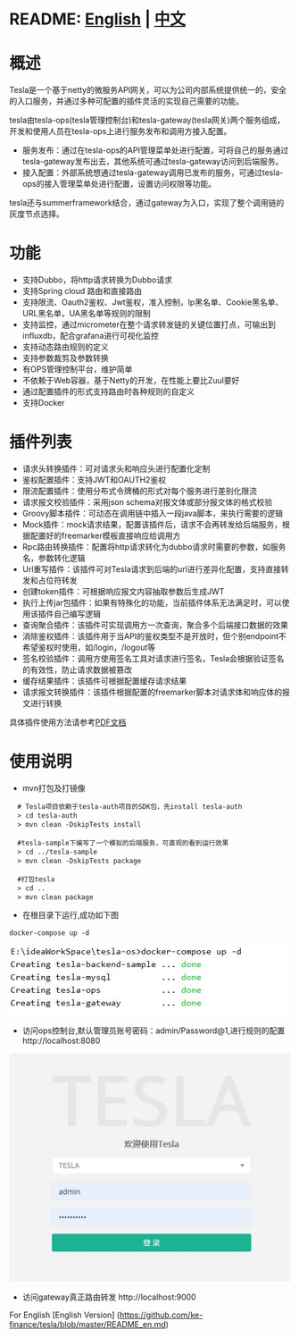 # README: [English](https://github.com/ke-finance/tesla/blob/master/README_en.md) | [中文](https://github.com/ke-finance/tesla/blob/master/README.md)

# 概述

Tesla是一个基于netty的微服务API网关，可以为公司内部系统提供统一的，安全的入口服务，并通过多种可配置的插件灵活的实现自己需要的功能。

tesla由tesla-ops(tesla管理控制台)和tesla-gateway(tesla网关)两个服务组成，开发和使用人员在tesla-ops上进行服务发布和调用方接入配置。

* 服务发布：通过在tesla-ops的API管理菜单处进行配置，可将自己的服务通过tesla-gateway发布出去，其他系统可通过tesla-gateway访问到后端服务。
* 接入配置：外部系统想通过tesla-gateway调用已发布的服务，可通过tesla-ops的接入管理菜单处进行配置，设置访问权限等功能。

tesla还与summerframework结合，通过gateway为入口，实现了整个调用链的灰度节点选择。

# 功能

* 支持Dubbo，将http请求转换为Dubbo请求
* 支持Spring cloud 路由和直接路由
* 支持限流、Oauth2鉴权、Jwt鉴权，准入控制，Ip黑名单、Cookie黑名单、URL黑名单，UA黑名单等规则的限制
* 支持监控，通过micrometer在整个请求转发链的关键位置打点，可输出到influxdb，配合grafana进行可视化监控
* 支持动态路由规则的定义
* 支持参数裁剪及参数转换
* 有OPS管理控制平台，维护简单
* 不依赖于Web容器，基于Netty的开发，在性能上要比Zuul要好
* 通过配置插件的形式支持路由时各种规则的自定义
* 支持Docker

# 插件列表
* 请求头转换插件：可对请求头和响应头进行配置化定制
* 鉴权配置插件：支持JWT和OAUTH2鉴权
* 限流配置插件：使用分布式令牌桶的形式对每个服务进行差别化限流
* 请求报文校验插件：采用json schema对报文体或部分报文体的格式校验
* Groovy脚本插件：可动态在调用链中插入一段java脚本，来执行需要的逻辑
* Mock插件：mock请求结果，配置该插件后，请求不会再转发给后端服务，根据配置好的freemarker模板直接响应给调用方
* Rpc路由转换插件：配置将http请求转化为dubbo请求时需要的参数，如服务名，参数转化逻辑
* Url重写插件：该插件可对Tesla请求到后端的url进行差异化配置，支持直接转发和占位符转发
* 创建token插件：可根据响应报文内容抽取参数后生成JWT
* 执行上传jar包插件：如果有特殊化的功能，当前插件体系无法满足时，可以使用该插件自己编写逻辑
* 查询聚合插件：该插件可实现调用方一次查询，聚合多个后端接口数据的效果
* 消除鉴权插件：该插件用于当API的鉴权类型不是开放时，但个别endpoint不希望鉴权时使用，如/login，/logout等
* 签名校验插件：调用方使用签名工具对请求进行签名，Tesla会根据验证签名的有效性，防止请求数据被篡改
* 缓存结果插件：该插件可根据配置缓存请求结果
* 请求报文转换插件：该插件根据配置的freemarker脚本对请求体和响应体的报文进行转换

具体插件使用方法请参考[PDF文档](https://github.com/ke-finance/tesla/blob/master/tesla-ops/src/main/resources/static/doc/TESLA%E6%8E%A5%E5%85%A5%E6%96%87%E6%A1%A3.pdf)

 
# 使用说明

 * mvn打包及打镜像
 
 ```
   # Tesla项目依赖于tesla-auth项目的SDK包，先install tesla-auth
   > cd tesla-auth
   > mvn clean -DskipTests install
   
   #tesla-sample下编写了一个模拟的后端服务，可直观的看到运行效果
   > cd ../tesla-sample
   > mvn clean -DskipTests package
   
   #打包tesla
   > cd ..
   > mvn clean package
 ```
 
 * 在根目录下运行,成功如下图
 
 ```
 docker-compose up -d
 ```
 
 ![avatar](docker.jpg)
 
 * 访问ops控制台,默认管理员账号密码：admin/Password@1,进行规则的配置
 http://localhost:8080
 
 ![avatar](ops.jpg)
 
 * 访问gateway真正路由转发
  http://localhost:9000

For English [English Version] (https://github.com/ke-finance/tesla/blob/master/README_en.md)
